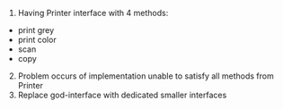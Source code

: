 1. Having Printer interface with 4 methods:
- print grey
- print color
- scan
- copy
2. Problem occurs of implementation unable to satisfy all methods from Printer
3. Replace god-interface with dedicated smaller interfaces